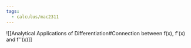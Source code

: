```yaml
---
tags:
  - calculus/mac2311
---
```



![[Analytical Applications of Differentiation#Connection between f(x), f'(x) and f''(x)]]
